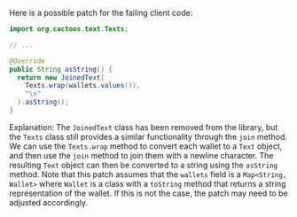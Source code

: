 Here is a possible patch for the failing client code:
```java
import org.cactoos.text.Texts;

// ...

@Override
public String asString() {
  return new JoinedText(
    Texts.wrap(wallets.values()),
    "\n"
  ).asString();
}
```
Explanation:
The `JoinedText` class has been removed from the library, but the `Texts` class still provides a similar functionality through the `join` method. We can use the `Texts.wrap` method to convert each wallet to a `Text` object, and then use the `join` method to join them with a newline character. The resulting `Text` object can then be converted to a string using the `asString` method.
Note that this patch assumes that the `wallets` field is a `Map<String, Wallet>` where `Wallet` is a class with a `toString` method that returns a string representation of the wallet. If this is not the case, the patch may need to be adjusted accordingly.